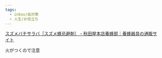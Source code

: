 ```yaml
---
tags:
  - inbox/虫対策
  - 人生/お役立ち
---
```

[スズメバチサラバ［スズメ蜂忌避剤］ - 秋田屋本店養蜂部｜養蜂器具の通販サイト](https://akitaya-yoho.com/?pid=178463724)

火がつくので注意

